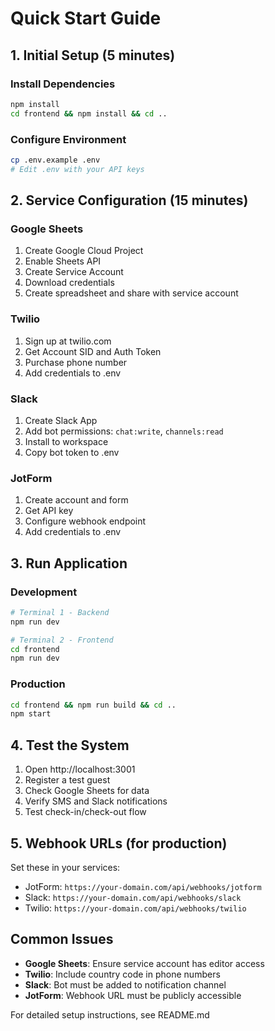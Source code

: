 # Quick Start Guide

## 1. Initial Setup (5 minutes)

### Install Dependencies
```bash
npm install
cd frontend && npm install && cd ..
```

### Configure Environment
```bash
cp .env.example .env
# Edit .env with your API keys
```

## 2. Service Configuration (15 minutes)

### Google Sheets
1. Create Google Cloud Project
2. Enable Sheets API
3. Create Service Account
4. Download credentials
5. Create spreadsheet and share with service account

### Twilio
1. Sign up at twilio.com
2. Get Account SID and Auth Token
3. Purchase phone number
4. Add credentials to .env

### Slack
1. Create Slack App
2. Add bot permissions: `chat:write`, `channels:read`
3. Install to workspace
4. Copy bot token to .env

### JotForm
1. Create account and form
2. Get API key
3. Configure webhook endpoint
4. Add credentials to .env

## 3. Run Application

### Development
```bash
# Terminal 1 - Backend
npm run dev

# Terminal 2 - Frontend
cd frontend
npm run dev
```

### Production
```bash
cd frontend && npm run build && cd ..
npm start
```

## 4. Test the System

1. Open http://localhost:3001
2. Register a test guest
3. Check Google Sheets for data
4. Verify SMS and Slack notifications
5. Test check-in/check-out flow

## 5. Webhook URLs (for production)

Set these in your services:
- JotForm: `https://your-domain.com/api/webhooks/jotform`
- Slack: `https://your-domain.com/api/webhooks/slack`
- Twilio: `https://your-domain.com/api/webhooks/twilio`

## Common Issues

- **Google Sheets**: Ensure service account has editor access
- **Twilio**: Include country code in phone numbers
- **Slack**: Bot must be added to notification channel
- **JotForm**: Webhook URL must be publicly accessible

For detailed setup instructions, see README.md